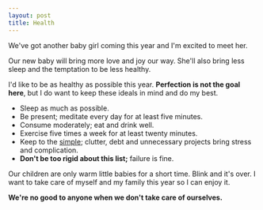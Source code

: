 ```yaml
---
layout: post
title: Health
---
```

We've got another baby girl coming this year and I'm excited to meet her.

Our new baby will bring more love and joy our way.  She'll also bring less sleep and the temptation to be less healthy.

I'd like to be as healthy as possible this year.  **Perfection is not the goal here**, but I do want to keep these ideals in mind and do my best.

  - Sleep as much as possible.
  - Be present; meditate every day for at least five minutes.
  - Consume moderately; eat and drink well.
  - Exercise five times a week for at least twenty minutes.
  - Keep to the [simple]({{site.url}}/simplicity); clutter, debt and unnecessary projects bring stress and complication.
  - **Don't be too rigid about this list;** failure is fine.

Our children are only warm little babies for a short time.  Blink and it's over.  I want to take care of myself and my family this year so I can enjoy it.

**We're no good to anyone when we don't take care of ourselves.**
